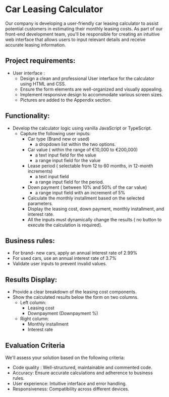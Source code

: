 # Car Leasing Calculator

Our company is developing a user-friendly car leasing calculator to assist potential customers in estimating their monthly leasing costs. As part of our front-end development team, you'll be responsible for creating an intuitive web interface that allows users to input relevant details and receive accurate leasing information.

## Project requirements:
- User interface :
    - Design a clean and professional User interface for the calculator using HTML and CSS.
    - Ensure the form elements are well-organized and visually appealing.
    - Implement responsive design to accommodate various screen sizes.
    - Pictures are added to the Appendix section.

## Functionality:
- Develop the calculator logic using vanilla JavaScript or TypeScript.
    - Capture the following user inputs:
        - Car type (Brand new or used)
            - a dropdown list within the two options.
        - Car value ( within the range of €10,000 to €200,000)
            - a text input field for the value
            - a range input field for the value
        - Lease period ( selectable from 12 to 60 months, in 12-month increments)
            - a text input field
            - a range input field for the period.
        - Down payment ( between 10% and 50% of the car value)
            - a range input field with an increment of 5%
        - Calculate the monthly installment based on the selected parameters.
        - Display the leasing cost, down payment, monthly installment, and interest rate.
        - All the inputs must dynamically change the results ( no button to execute the calculation is required).

## Business rules:
- For brand- new cars, apply an annual interest rate of 2.99%
- For used cars, use an annual interest rate of 3.7%
- Validate user inputs to prevent invalid values.

## Results Display:
- Provide a clear breakdown of the leasing cost components.
- Show the calculated results below the form on two columns.
    - Left column:
        - Leasing cost
        - Downpayment (Downpayment %)
    - Right column:
        - Monthly installment
        - Interest rate


## Evaluation Criteria
We'll assess your solution based on the following criteria:
- Code quality : Well-structured, maintainable and commented code.
- Accuracy: Ensure accurate calculations and adherence to business rules.
- User experience: Intuitive interface and error handling.
- Responsiveness: Compatibility across different devices.
 
